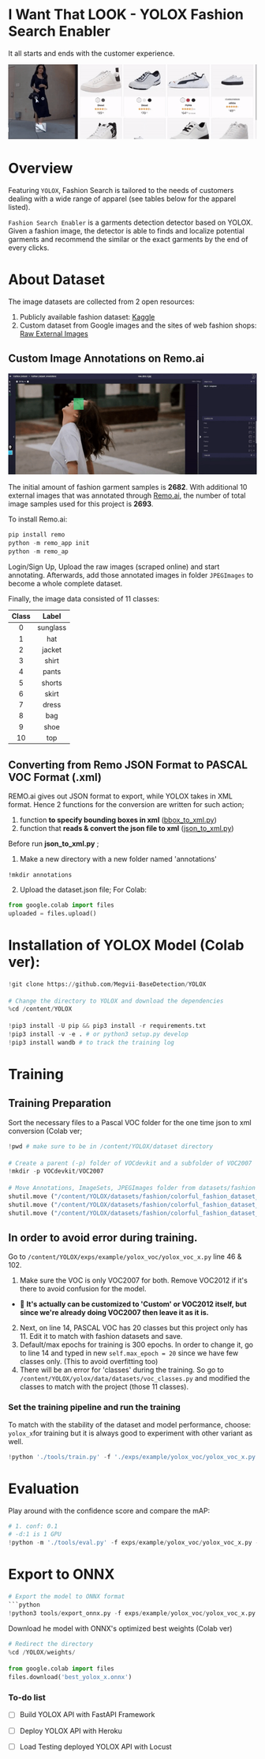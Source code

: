 # I Want That LOOK - YOLOX Fashion Search Enabler
It all starts and ends with the customer experience.
<p align="center">
  <img src="https://github.com/ArdaniahJ/Custom_Training_with_YOLOX_ONNX/blob/main/demo.gif" />
</p>

# Overview
Featuring `YOLOX`, Fashion Search is tailored to the needs of customers dealing with a wide range of apparel (see tables below for the apparel listed). 

`Fashion Search Enabler` is a garments detection detector based on YOLOX. Given a fashion image, the detector is able to finds and localize potential garments and recommend the similar or the exact garments by the end of every clicks.


# About Dataset
The image datasets are collected from 2 open resources:
1. Publicly available fashion dataset: [Kaggle](https://www.kaggle.com/datasets/nguyngiabol/colorful-fashion-dataset-for-object-detection)
2. Custom dataset from Google images and the sites of web fashion shops: [Raw External Images ](https://github.com/ArdaniahJ/Custom_Training_with_YOLOX_ONNX/blob/main/Raw%20external%20images%20for%20annotations.zip)

## Custom Image Annotations on Remo.ai
<p align="center">
  <img src="https://github.com/ArdaniahJ/Custom_Training_with_YOLOX_ONNX/blob/main/remo_ai_tagging.gif" />
</p>

The initial amount of fashion garment samples is __2682__.
With additional 10 external images that was annotated through [Remo.ai](https://remo.ai/), the number of total image samples used for this project is __2693__. 

To install Remo.ai:
```python 
pip install remo
python -m remo_app init
python -m remo_ap
```

Login/Sign Up, Upload the raw images (scraped online) and start annotating. 
Afterwards, add those annotated images in folder `JPEGImages` to become a whole complete dataset.

Finally, the image data consisted of 11 classes:
  
 Class | Label|
| :------------: |:---------------:|
| 0 | sunglass| 
| 1   | hat      |
| 2  | jacket       |
| 3 | shirt   |
| 4 | pants   |
| 5 | shorts   |
| 6 | skirt   |
| 7 | dress   |
| 8 | bag   |
| 9 | shoe   |
| 10 | top   |

## Converting from Remo JSON Format to PASCAL VOC Format (.xml)
REMO.ai gives out JSON format to export, while YOLOX takes in XML format. Hence 2 functions for the conversion are written for such action;
1. function __to specify bounding boxes in xml__ ([bbox_to_xml.py](https://github.com/ArdaniahJ/Custom_Training_with_YOLOX_ONNX/blob/main/bbox_to_xml.py))
2. function that __reads & convert the json file to xml__ ([json_to_xml.py](https://github.com/ArdaniahJ/Custom_Training_with_YOLOX_ONNX/blob/main/json_to_xml.py))

 Before run __json_to_xml.py__ ;
 1. Make a new directory with a new folder named 'annotations'
 
 ```!mkdir annotations```
 
 2. Upload the dataset.json file;
 For Colab:
 ```python
 from google.colab import files
 uploaded = files.upload()
 ```
# Installation of YOLOX Model (Colab ver):
```python
!git clone https://github.com/Megvii-BaseDetection/YOLOX

# Change the directory to YOLOX and download the dependencies
%cd /content/YOLOX

!pip3 install -U pip && pip3 install -r requirements.txt
!pip3 install -v -e . # or python3 setup.py develop
!pip3 install wandb # to track the training log
```
# Training
## Training Preparation
Sort the necessary files to a Pascal VOC folder for the one time json to xml conversion (Colab ver;
```python
!pwd # make sure to be in /content/YOLOX/dataset directory

# Create a parent (-p) folder of VOCdevkit and a subfolder of VOC2007
!mkdir -p VOCdevkit/VOC2007

# Move Annotations, ImageSets, JPEGImages folder from datasets/fashion to datasets/VOCdevkit/VOC2007
shutil.move ("/content/YOLOX/datasets/fashion/colorful_fashion_dataset_for_object_detection/Annotations", "/content/YOLOX/datasets/VOCdevkit/VOC2007")
shutil.move ("/content/YOLOX/datasets/fashion/colorful_fashion_dataset_for_object_detection/ImageSets", "/content/YOLOX/datasets/VOCdevkit/VOC2007")
shutil.move ("/content/YOLOX/datasets/fashion/colorful_fashion_dataset_for_object_detection/JPEGImages", "/content/YOLOX/datasets/VOCdevkit/VOC2007")
```

## In order to avoid error during training. 

Go to `/content/YOLOX/exps/example/yolox_voc/yolox_voc_x.py` line 46 & 102. 

1. Make sure the VOC is only VOC2007 for both. 
Remove VOC2012 if it's there to avoid confusion for the model. 
  + 🔖 **It's actually can be customized to 'Custom' or VOC2012 itself, but since we're already doing VOC2007 then leave it as it is.**
2. Next, on line 14, PASCAL VOC has 20 classes but this project only has 11. Edit it to match with fashion datasets and save. 
3. Default/max epochs for training is 300 epochs. In order to change it, go to line 14 and typed in new `self.max_epoch = 20` since we have few classes only. (This to avoid overfitting too)
4. There will be an error for 'classes' during the training. So go to `/content/YOLOX/yolox/data/datasets/voc_classes.py` and modified the classes to match with the project (those 11 classes).

### Set the training pipeline and run the training
To match with the stability of the dataset and model performance, choose: `yolox_x`for training but it is always good to experiment with other variant as well.
```python
!python './tools/train.py' -f './exps/example/yolox_voc/yolox_voc_x.py' -d 1 -b 16 --fp16 -o -c './weights/yolox_x.pth'
```

# Evaluation
Play around with the confidence score and compare the mAP:
```python
# 1. conf: 0.1
# -d:1 is 1 GPU
!python -m './tools/eval.py' -f exps/example/yolox_voc/yolox_voc_x.py -c weights/best_yolox_s.pth -b 64 -d 1 --conf 0.1 -fp16
```

# Export to ONNX
```python
# Export the model to ONNX format
```python
!python3 tools/export_onnx.py -f exps/example/yolox_voc/yolox_voc_x.py --output-name weights/best_yolox_x.onnx -c weights/best_yolox_x.pth
```

Download he model with ONNX's optimized best weights (Colab ver) 
```python
# Redirect the directory 
%cd /YOLOX/weights/

from google.colab import files
files.download('best_yolox_x.onnx') 
```

### To-do list
- [ ] Build YOLOX API with FastAPI Framework
- [ ] Deploy YOLOX API with Heroku
- [ ] Load Testing deployed YOLOX API with Locust

